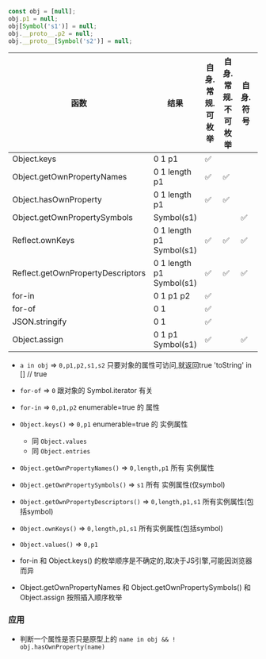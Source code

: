 ```js
const obj = [null];
obj.p1 = null;
obj[Symbol('s1')] = null;
obj.__proto__.p2 = null;
obj.__proto__[Symbol('s2')] = null;
```

| 函数 | 结果 | 自身.常规.可枚举 | 自身.常规.不可枚举 | 自身.符号 | 原型链.可枚举 |
| --- | --- | --- | --- | --- | --- |
| Object.keys | 0 1 p1 | ✅
| Object.getOwnPropertyNames | 0 1 length p1 | ✅ | ✅
| Object.hasOwnProperty | 0 1 length p1 | ✅ | ✅
| Object.getOwnPropertySymbols | Symbol(s1) |  |  | ✅
| Reflect.ownKeys | 0 1 length p1 Symbol(s1) | ✅ | ✅ | ✅
| Reflect.getOwnPropertyDescriptors | 0 1 length p1 Symbol(s1) | ✅ | ✅ | ✅
| for-in | 0 1 p1 p2 | ✅ |  |  | ✅
| for-of | 0 1 | ✅
| JSON.stringify | 0 1 | ✅
| Object.assign | 0 1 p1 Symbol(s1) | ✅ |  | ✅

- `a in obj` => `0,p1,p2,s1,s2` 只要对象的属性可访问,就返回true 'toString' in [] // true
- `for-of` => `0` 跟对象的 Symbol.iterator 有关
- `for-in` => `0,p1,p2` enumerable=true 的 属性
- `Object.keys()` => `0,p1` enumerable=true 的 实例属性
  - 同 `Object.values`
  - 同 `Object.entries`
- `Object.getOwnPropertyNames()` => `0,length,p1` 所有 实例属性
- `Object.getOwnPropertySymbols()` => `s1` 所有 实例属性(仅symbol)
- `Object.getOwnPropertyDescriptors()` => `0,length,p1,s1` 所有实例属性(包括symbol)
- `Object.ownKeys()` => `0,length,p1,s1` 所有实例属性(包括symbol)
- `Object.values()` => `0,p1`

- for-in 和 Object.keys() 的枚举顺序是不确定的,取决于JS引擎,可能因浏览器而异
- Object.getOwnPropertyNames 和 Object.getOwnPropertySymbols() 和 Object.assign 按照插入顺序枚举

### 应用
- 判断一个属性是否只是原型上的 `name in obj && ! obj.hasOwnProperty(name)`
